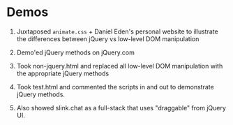 # Demos

1. Juxtaposed `animate.css` + Daniel Eden's personal website to illustrate the differences between jQuery vs low-level DOM manipulation

2. Demo'ed jQuery methods on jQuery.com

3. Took non-jquery.html and replaced all low-level DOM manipulation with the appropriate jQuery methods

4. Took test.html and commented the scripts in and out to demonstrate jQuery methods.

5. Also showed slink.chat as a full-stack that uses "draggable" from jQuery UI. 
